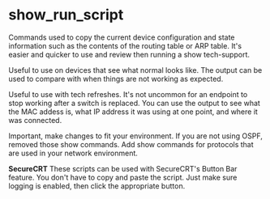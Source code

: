 # show_run_script

Commands used to copy the current device configuration and state information such as the contents of the routing table or ARP table.  It's easier and quicker to use and review then running a show tech-support.

Useful to use on devices that see what normal looks like.  The output can be used to compare with when things are not working as expected.

Useful to use with tech refreshes.  It's not uncommon for an endpoint to stop working after a switch is replaced.  You can use the output to see what the MAC addess is, what IP address it was using at one point, and where it was connected.

Important, make changes to fit your environment.  If you are not using OSPF, removed those show commands.  Add show commands for protocols that are used in your network environment.

**SecureCRT**
These scripts can be used with SecureCRT's Button Bar feature.  You don't have to copy and paste the script.  Just make sure logging is enabled, then click the appropriate button.


